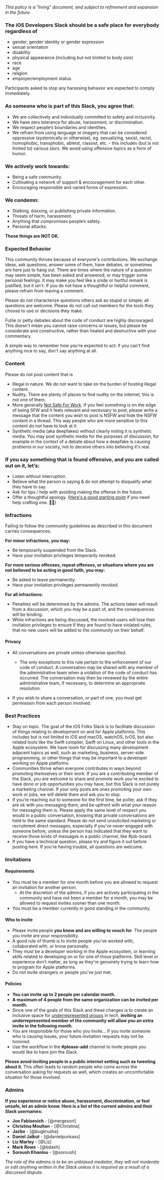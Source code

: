*This policy is a "living" document, and subject to refinement and expansion in the future.*

### The **iOS Developers Slack** should be a safe place for everybody regardless of

- gender, gender identity or gender expression 
- sexual orientation
- disability
- physical appearance (including but not limited to body size)
- race
- age
- religion
- employer/employment status

Participants asked to stop any harassing behavior are expected to comply immediately.

### As someone who is part of this Slack, you agree that:

- We are collectively and individually committed to safety and inclusivity.
- We have zero tolerance for abuse, harassment, or discrimination.
- We respect people’s boundaries and identities.
- We refrain from using language or imagery that can be considered oppressive (systemically or otherwise), eg. sexualizing, sexist, racist, homophobic, transphobic, ableist, classist, etc. - this includes (but is not limited to) various slurs.
We avoid using offensive topics as a form of humor.

### We actively work towards:

- Being a safe community.
- Cultivating a network of support & encouragement for each other.
- Encouraging responsible and varied forms of expression.

### We condemn:

- Stalking, doxxing, or publishing private information.
- Threats of harm, harassment.
- Anything that compromises people’s safety.
- Personal attacks.

**These things are NOT OK.**

### Expected Behavior

This community thrives because of everyone's contributions. We exchange ideas, ask questions, answer some of them, have debates, or sometimes are here just to hang out. There are times where the nature of a question may seem simple, has been asked and answered, or may trigger some personal feelings. It may make you feel like a snide or hurtful remark is justified, but it isn't. If you do not have a thoughtful or helpful comment, please refrain from leaving a comment.

Please do not characterize questions others ask as stupid or simple; all questions are welcome. Please do not call out members for the tools they choose to use or decisions they make.

Futile or petty debates about the code of conduct are highly discouraged. This doesn't mean you cannot raise concerns or issues, but please be considerate and constructive, rather than heated and destructive with your commentary.

A simple way to remember how you're expected to act: if you can't find anything nice to say, don't say anything at all.

### Content

Please do not post content that is
- Illegal in nature. We do not want to take on the burden of hosting illegal content.
- Nudity. There are plenty of places to find nudity on the internet, this is not one of them.
- More generally [Not Safe For Work](https://www.dictionary.com/browse/nsfw). If you feel something is on the edge of being SFW and it feels relevant and necessary to post, please write a message that the content you wish to post is NSFW and hide the NSFW content in a thread. This way people who are more sensitive to this content do not have to look at it.
- Synthetic media (aka deepfakes) without clearly noting it is synthetic media. You may post synthetic media for the purposes of discussion, for example in the context of a debate about how a deepfake is causing problems in our society, not to deceive others into believing it's real.

### If you say something that is found offensive, and you are called out on it, let’s:

- Listen without interruption.
- Believe what the person is saying & do not attempt to disqualify what they have to say.
- Ask for tips / help with avoiding making the offense in the future.
- Offer a thoughtful apology. ([Here's a good starting point](https://www.health.harvard.edu/blog/the-art-of-a-heartfelt-apology-2021041322366) if you need help crafting one. 🙏🏼)

### Infractions

Failing to follow the community guidelines as described in this document carries consequences. 

**For minor infractions, you may:**
- Be temporarily suspended from the Slack.
- Have your invitation privileges temporarily revoked.

**For more serious offenses, repeat offenses, or situations where you are not believed to be acting in good faith, you may:**
- Be asked to leave permanently.
- Have your invitation privileges permanently revoked.

**For all infractions:**

- Penalties will be determined by the admins. The actions taken will result from a discussion, which you may be a part of, and the consequences will be binding.
- While infractions are being discussed, the involved users will lose their invitation privileges to ensure if they are found to have violated rules, that no new users will be added to the community on their behalf.

#### Privacy
- All conversations are private unless otherwise specified. 
  - The only exceptions to this rule pertain to the enforcement of our code of conduct. A conversation may be shared with any member of the administrative team when a violation of the code of conduct has occurred. The conversation may then be reviewed by the entire administrative team, if necessary, to determine an appropriate resolution.

- If you wish to share a conversation, or part of one, you must get permission from each person involved.

### Best Practices
- Stay on topic. The goal of the iOS Folks Slack is to facilitate discussion of things relating to development on and for Apple platforms. This includes but is not limited to iOS and macOS, watchOS, tvOS, but also related tools like the Swift compiler, Swift on Linux, and other tools in the Apple ecosystem. We have room for discussing many development adjacent topics as well, such as marketing, business, server-side programming, or other things that may be important to a developer working on Apple platforms.
- Communities thrive when everyone contributes in ways beyond promoting themselves or their work. If you are a contributing member of the Slack, you are welcome to share and promote work you're excited to have done or job opportunities you may have, but this Slack is not purely a marketing channel. If your only posts are ones promoting your own work or jobs, we will delete them and ask you to stop.
- If you’re reaching out to someone for the first time, be polite, ask if they are ok with you messaging them, and be upfront with what your reason for messaging them is. Please apply the same level of respect you would in a public conversation, knowing that private conversations are held to the same standard. Please do not send unsolicited marketing or recruitment direct messages, especially if you’ve never engaged with someone before, unless the person has indicated that they want to receive those kinds of messages in a public channel, like #job-board.
- If you have a technical question, please try and figure it out before posting here. If you're having trouble, all questions are welcome.

### Invitations

#### Requirements
- You must be a member for one month before you are allowed to request an invitation for another person.
  - At the discretion of the admins, if you are actively participating in the community and have not been a member for a month, you may be allowed to request invites sooner than one month.
- You must be a member currently in good standing in the community.

#### Who to invite

- Please invite people **you know and are willing to vouch for**. The people you invite are your responsibility.
- A good rule of thumb is to invite people you've worked with, collaborated with, or know personally.
- They must be a developer working in the Apple ecosystem, or learning skills related to developing on or for one of those platforms. Skill level or experience don't matter, as long as they're genuinely trying to learn how to program for Apple platforms.
- Do not invite strangers or people you've just met.

#### Policies
- **You can invite up to 2 people per calendar month.**
- **A maximum of 4 people from the same organization can be invited per month.**
- Since one of the goals of this Slack and these changes is to create an inclusive space for [underrepresented groups](https://en.wikipedia.org/wiki/Underrepresented_group#Underrepresented_groups_in_STEM) in tech, **inviting an underrepresented member of the community will allow you an extra invite in the following month**.
- You are responsible for those who you invite... If you invite someone who is causing issues, your future invitation requests may not be honored.
- Use the workflow in the **#please-add** channel to invite people you would like to have join the Slack.

**Please avoid inviting people in a public internet setting such as tweeting about it**. This often leads to random people who come across the conversation asking for requests as well, which creates an uncomfortable situation for those involved.


### Admins
**If you experience or notice abuse, harassment, discrimination, or feel unsafe, let an admin know. Here is a list of the current admins and their Slack usernames:**

* **Joe Fabisevich** - [@mergesort]
* **Christina Moulton** - [@Christina]
* **Jazbo** - [@bugkrusha]
* **Daniel Jalkut** - [@danielpunkass]
* **Liz Marley** - [@Liz]
* **Mark Rowe** - [@bdash]
* **Soroush Khanlou** - [@soroush]

*The role of the admins is to be an unbiased mediator, they will not moderate or edit anything written in the Slack unless it is required as a result of a discussed dispute.*
